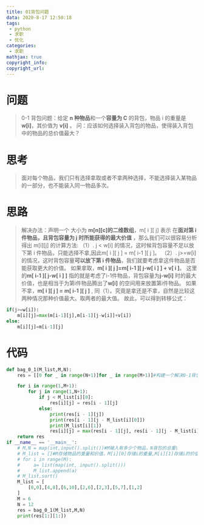 ```yaml
---
title: 01背包问题
data: 2020-8-17 12:50:18
tags:
 - python
 - 求职
 - 优化
categories:
 - 求职
mathjax: true
copyright_info: 
copyright_url: 
---
```


# 问题
>0-1 背包问题：给定 **n 种物品**和一个**容量为 C** 的背包，物品 i 的重量是 **w[i]**，其价值为 **v[i]** 。
问：应该如何选择装入背包的物品，使得装入背包中的物品的总价值最大？

# 思考
>面对每个物品，我们只有选择拿取或者不拿两种选择，不能选择装入某物品的一部分，也不能装入同一物品多次。

# 思路
>
>解决办法：声明一个 大小为  **m[n][c]的二维数组**，m[ i ][ j] 表示 在**面对第 i 件物品，且背包容量为  j 时所能获得的最大价值** ，那么我们可以很容易分析得出 m[i][j] 的计算方法:
（1）. j < w[i] 的情况，这时候背包容量不足以放下第 i 件物品，只能选择不拿,因此m[ i ][ j ] = m[ i-1 ][ j ]。
（2）. j>=w[i] 的情况，这时背包容量**可以放下第 i 件物品**，我们就要考虑拿这件物品是否能获取更大的价值。
如果拿取，**m[ i ][ j ]=m[ i-1 ][ j-w[ i ] ] + v[ i ]**。 这里的**m[ i-1 ][ j-w[ i ] ]** 指的就是考虑了i-1件物品，背包容量为**j-w[i]** 时的最大价值，也是相当于为第i件物品腾出了**w[i]** 的空间用来放置第i件物品。
如果不拿，**m[ i ][ j ] = m[ i-1 ][ j ]** , 同（1）。究竟是拿还是不拿，自然是比较这两种情况那种价值最大。取两者的最大值。
故此，可以得到转移公式：
``` python
if(j>=w[i]):
    m[i][j]=max(m[i-1][j],m[i-1][j-w[i]]+v[i])
else:
    m[i][j]=m[i-1][j]
```

# 代码

``` python
def bag_0_1(M_list,M,N):
    res = [[0 for _ in range(N+1)]for _ in range(M+1)]#构建一个解决0-1背包问题的矩阵，行表示第几个物品，列表示最大重量

    for i in range(1,M+1):
        for j in range(1,N+1):
            if j < M_list[i][0]:
                res[i][j] = res[i - 1][j]
            else:
                print(res[i - 1][j])
                print(res[i - 1][j - M_list[i][0]])
                print(M_list[i][1])
                res[i][j] = max(res[i - 1][j], res[i - 1][j - M_list[i][0]] + M_list[i][1])
    return res
if __name__ == '__main__':
    # M,N = map(int,input().split())#M输入有多少个物品，N背包的总重\
    # M_list = []#M存储物品的重量和价值，M[i][0]存储i的重量,M[i][1]存储i的价值
    # for i in range(M):
    #     a= list(map(int, input().split()))
    #     M_list.append(a)
    # M_list.sort()
    M_list = [
        [0,0],[4,8],[6,10],[2,6],[2,3],[5,7],[1,2]
    ]
    M = 6
    N = 12
    res = bag_0_1(M_list,M,N)
    print(res[1:][1:])
```